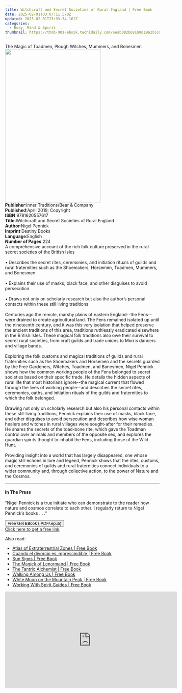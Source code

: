 ```yaml
---
title: Witchcraft and Secret Societies of Rural England | Free Book
date: 2025-02-01T03:07:11.578Z
updated: 2025-02-01T23:03:34.162Z
categories:
  - Body, Mind & Spirit
thumbnail: https://thmb-001-ebook.techidaily.com/6eab382b691b9019a2b519bd5efe72ded27c406ae1112debcad8d5e46edb2254.jpg
---
```

<main id="book-container">
  <div class="flex flex-col">
    <div class="book-brief flex-1 py-6 px-4 sm:p-6 md:py-10 md:px-8">
      <!-- brief-->
      <div class="book-brief-main">
        The Magic of Toadmen, Plough Witches, Mummers, and Bonesmen
      </div>
    </div>
    <div
      class="book-meta-info flex-1 grid gap-4 col-start-1 col-end-3 row-start-1 sm:mb-6 sm:grid-cols-4 lg:gap-6 lg:col-start-2 lg:row-end-6 lg:row-span-6 lg:mb-0"
    >
      <div
        class="book-meta-info-left place-content-center mt-4 p-4 text-sm leading-6 col-start-2 col-span-2 dark:text-slate-400"
      >
        <img
          class="w-full h-500 object-cover rounded-lg sm:h-255 sm:col-span-2 lg:col-span-full"
          src="https://img-001-ebook.techidaily.com/adb51e14a30dfeef578813456e1990a0fc8cae6e5dbad49501807fe6427ca65b.jpg"
          alt=""
          width="312"
          height="500"
        />
      </div>
      <div
        class="book-meta-info-right mt-2 col-start-1 row-start-2 col-span-3 self-center"
      >
        <!-- meta data  -->
        <div class="flex flex-col px-4 md:px-8">
          <div class="flex-1">
            <strong>Publisher</strong>:<span class="px-2"
              >Inner Traditions/Bear &amp; Company</span
            >
          </div>
          <div class="flex-1">
            <strong>Published</strong>:<span class="px-2"
              >April 2019; Copyright</span
            >
          </div>
          <div class="flex-1">
            <strong>ISBN</strong>:<span class="px-2">9781620557617</span>
          </div>
          <div class="flex-1">
            <strong>Title</strong>:<span class="px-2"
              >Witchcraft and Secret Societies of Rural England</span
            >
          </div>
          <div class="flex-1">
            <strong>Author</strong>:<span class="px-2">Nigel Pennick</span>
          </div>
          <div class="flex-1">
            <strong>Imprint</strong>:<span class="px-2">Destiny Books</span>
          </div>
          <div class="flex-1">
            <strong>Language</strong>:<span class="px-2">English</span>
          </div>
          <div class="flex-1">
            <strong>Number of Pages</strong>:<span class="px-2">224</span>
          </div>
        </div>
      </div>
    </div>
    <div class="book-description flex-1 py-6 px-4 sm:p-6 md:py-10 md:px-8">
      <div class="book-description-main">
        <div accordion-content="" id="description">
          A comprehensive account of the rich folk culture preserved in the
          rural secret societies of the British Isles <br /><br />• Describes
          the secret rites, ceremonies, and initiation rituals of guilds and
          rural fraternities such as the Shoemakers, Horsemen, Toadmen, Mummers,
          and Bonesmen <br /><br />• Explains their use of masks, black face,
          and other disguises to avoid persecution <br /><br />• Draws not only
          on scholarly research but also the author’s personal contacts within
          these still living traditions <br /><br />Centuries ago the remote,
          marshy plains of eastern England--the Fens--were drained to create
          agricultural land. The Fens remained isolated up until the nineteenth
          century, and it was this very isolation that helped preserve the
          ancient traditions of this area, traditions ruthlessly eradicated
          elsewhere in the British Isles. These magical folk traditions also owe
          their survival to secret rural societies, from craft guilds and trade
          unions to Morris dancers and village bands. <br /><br />Exploring the
          folk customs and magical traditions of guilds and rural fraternities
          such as the Shoemakers and Horsemen and the secrets guarded by the
          Free Gardeners, Witches, Toadmen, and Bonesmen, Nigel Pennick shows
          how the common working people of the Fens belonged to secret societies
          based on their specific trade. He details the hidden aspects of rural
          life that most historians ignore--the magical current that flowed
          through the lives of working people--and describes the secret rites,
          ceremonies, oaths, and initiation rituals of the guilds and
          fraternities to which the folk belonged. <br /><br />Drawing not only
          on scholarly research but also his personal contacts within these
          still living traditions, Pennick explains their use of masks, black
          face, and other disguises to avoid persecution and describes how wise
          woman healers and witches in rural villages were sought-after for
          their remedies. He shares the secrets of the toad-bone rite, which
          gave the Toadman control over animals and members of the opposite sex,
          and explores the guardian spirits thought to inhabit the Fens,
          including those of the Wild Hunt. <br /><br />Providing insight into a
          world that has largely disappeared, one whose magic still echoes in
          lore and legend, Pennick shows that the rites, customs, and ceremonies
          of guilds and rural fraternities connect individuals to a wider
          community and, through collective action, to the power of Nature and
          the Cosmos.
        </div>
        <div class="accordion-fader"></div>
      </div>
    </div>
    <div class="book-excerpts flex-1 py-6 px-4 sm:p-6 md:py-10 md:px-8">
      <!-- excerpts-->
      <div class="book-excerpts-main">
        <hr />
        <h4 class="placeholder placeholder-heading">
          <span>In The Press</span>
        </h4>
        <p>
          “Nigel Pennick is a true initiate who can demonstrate to the reader
          how nature and cosmos correlate to each other. I regularly return to
          Nigel Pennick’s books . . .”
        </p>
      </div>
    </div>
    <div
      class="book-about-author flex-1 py-6 px-4 sm:p-6 md:py-10 md:px-8"
    ></div>
    <div class="book-free-get flex-1 py-6 px-4 sm:p-6 md:py-10 md:px-8">
      <button
        id="btn-free-get"
        class="bg-blue-500 hover:bg-blue-700 text-white font-bold py-2 px-4 rounded"
      >
        Free Get EBook (.PDF/.epub)
      </button>
      <div id="countdown-display" class="px-2 text-lg mt-2"></div>
      <a
        id="free-link"
        class="hidden bg-blue-500 hover:bg-blue-700 text-white font-bold py-2 px-4 rounded"
        href="https://www.ebooks.com/en-us/book/96393664/witchcraft-and-secret-societies-of-rural-england/nigel-pennick/"
        target="_blank"
        >Click here to get a free link</a
      >
    </div>
    <script>
      let countdownTime = 0;
      let countdownInterval = null;
      document
        .getElementById('btn-free-get')
        .addEventListener('click', startCountdown);
      function startCountdown() {
        countdownTime = new Date().getTime() + 60000 * 3;
        countdownInterval = setInterval(updateCountdown, 1000);
        document.getElementById('btn-free-get').disabled = true;
        document
          .getElementById('btn-free-get')
          .classList.add('bg-gray-500', 'cursor-not-allowed');
      }
      function updateCountdown() {
        let currentTime = new Date().getTime();
        let timeLeft = countdownTime - currentTime;
        let secondsLeft = Math.floor(timeLeft / 1000);
        document.getElementById('countdown-display').innerHTML =
          `Remaining time: ${secondsLeft} seconds.`;
        if (secondsLeft <= 0) {
          clearInterval(countdownInterval);
          document.getElementById('btn-free-get').classList.add('hidden');
          document.getElementById('free-link').classList.remove('hidden');
          document.getElementById('countdown-display').innerHTML = '';
        }
      }
    </script>
  </div>
</main>

<ins class="adsbygoogle"
      style="display:block"
      data-ad-client="ca-pub-7571918770474297"
      data-ad-slot="8358498916"
      data-ad-format="auto"
      data-full-width-responsive="true"></ins>
    

<span class="atpl-alsoreadstyle">Also read:</span>
<div><ul>
<li><a href="https://novels-ebooks.techidaily.com/211477907-9781507305683-atlas-of-extraterrestrial-zones/"><u>Atlas of Extraterrestrial Zones | Free Book</u></a></li>
<li><a href="https://novels-ebooks.techidaily.com/211477942-9781667479408-cuando-el-divorcio-es-imprescindible/"><u>Cuando el divorcio es imprescindible | Free Book</u></a></li>
<li><a href="https://novels-ebooks.techidaily.com/2129387--sun-signs/"><u>Sun Signs | Free Book</u></a></li>
<li><a href="https://novels-ebooks.techidaily.com/211477908-9781507304334-the-magick-of-lenormand/"><u>The Magick of Lenormand | Free Book</u></a></li>
<li><a href="https://novels-ebooks.techidaily.com/2120495-9780892546299-the-tantric-alchemist/"><u>The Tantric Alchemist | Free Book</u></a></li>
<li><a href="https://novels-ebooks.techidaily.com/2120395-9781633410138-walking-among-us/"><u>Walking Among Us | Free Book</u></a></li>
<li><a href="https://novels-ebooks.techidaily.com/2120479-9780857012036-white-moon-on-the-mountain-peak/"><u>White Moon on the Mountain Peak | Free Book</u></a></li>
<li><a href="https://novels-ebooks.techidaily.com/2129456-9780349404646-working-with-spirit-guides/"><u>Working With Spirit Guides | Free Book</u></a></li>
</ul></div>

<!-- affiliate ads begin -->
<iframe width="560" height="315" src="https://www.youtube.com/embed/RCYs8keh-Vs?si=uDC28-9yh-k6HLj4" title="YouTube video player" frameborder="0" allow="accelerometer; autoplay; clipboard-write; encrypted-media; gyroscope; picture-in-picture; web-share" referrerpolicy="strict-origin-when-cross-origin" allowfullscreen></iframe>
<!-- affiliate ads end -->

